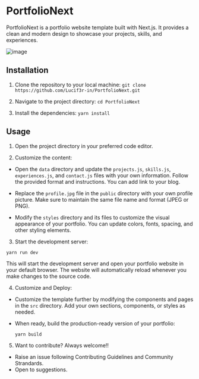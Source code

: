 # PortfolioNext

PortfolioNext is a portfolio website template built with Next.js. It provides a clean and modern design to showcase your projects, skills, and experiences.

![image](https://github.com/Lucif3r-in/PortfolioNext/assets/85403534/b678b406-46a4-421b-9cde-c1f22ba1aee6)


## Installation

1. Clone the repository to your local machine:
` git clone https://github.com/Lucif3r-in/PortfolioNext.git `

2. Navigate to the project directory:
` cd PortfolioNext `

3. Install the dependencies:
` yarn install `

## Usage

1. Open the project directory in your preferred code editor.

2. Customize the content:

- Open the `data` directory and update the `projects.js`, `skills.js`, `experiences.js`, and `contact.js` files with your own information. Follow the provided format and instructions. You can add link to your blog.

- Replace the `profile.jpg` file in the `public` directory with your own profile picture. Make sure to maintain the same file name and format (JPEG or PNG).

- Modify the `styles` directory and its files to customize the visual appearance of your portfolio. You can update colors, fonts, spacing, and other styling elements.

3. Start the development server:

` yarn run dev `

This will start the development server and open your portfolio website in your default browser. The website will automatically reload whenever you make changes to the source code.

4. Customize and Deploy:

- Customize the template further by modifying the components and pages in the `src` directory. Add your own sections, components, or styles as needed.

- When ready, build the production-ready version of your portfolio:

  ```
  yarn build
  ```
5. Want to contribute? Always welcome!!
- Raise an issue following Contributing Guidelines and Community Strandards.
- Open to suggestions.

